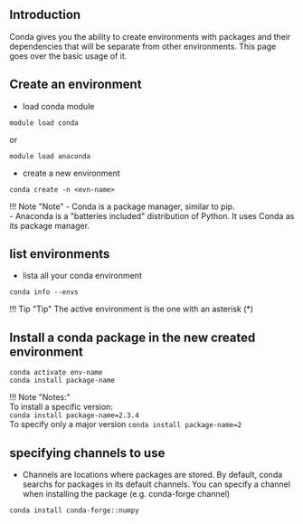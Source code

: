 ## Introduction
Conda gives you the ability to create environments with packages and their dependencies that will be separate from other environments. This page goes over the basic usage of it.

## Create an environment
- load conda module
```
module load conda
```
or  
```
module load anaconda
```

- create a new environment
```
conda create -n <evn-name>
```
!!! Note "Note"
    - Conda is a package manager, similar to pip.  
    - Anaconda is a "batteries included" distribution of Python. It uses Conda as its package manager.

## list environments
- lista all your conda environment
```
conda info --envs
```

!!! Tip "Tip"
    The active environment is the one with an asterisk (*)

## Install a conda package in the new created environment
```
conda activate env-name
conda install package-name
```

!!! Note "Notes:"  
    To install a specific version:  
    ```
    conda install package-name=2.3.4
    ```  
    To specify only a major version
    ```
    conda install package-name=2
    ```
 
## specifying channels to use
- Channels are locations where packages are stored. By default, conda searchs for packages in its default channels. You can specify a channel when installing the package (e.g. conda-forge channel)
```
conda install conda-forge::numpy
```

